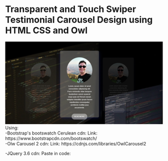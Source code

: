 <h1>Transparent and Touch Swiper Testimonial Carousel Design using HTML CSS and Owl</h1>
<img src="print.png">
<div>
Using: 
  <br/>
-Bootstrap's bootswatch Cerulean cdn:
  Link: https://www.bootstrapcdn.com/bootswatch/ 

  <br/>
-Olw Carousel 2 cdn:
  Link: https://cdnjs.com/libraries/OwlCarousel2
<br/>
  
-JQuery 3.6 cdn:
  Paste in code: 
  <script
  src="https://code.jquery.com/jquery-3.6.0.js"
  integrity="sha256-H+K7U5CnXl1h5ywQfKtSj8PCmoN9aaq30gDh27Xc0jk="
  crossorigin="anonymous"></script>
</div>
